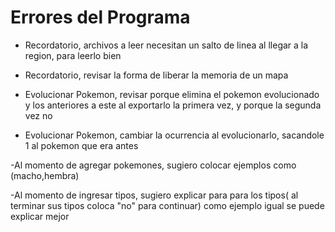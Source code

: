 # Errores del Programa

- Recordatorio, archivos a leer necesitan un salto de linea al llegar a la region, para leerlo bien

- Recordatorio, revisar la forma de liberar la memoria de un mapa

- Evolucionar Pokemon, revisar porque elimina el pokemon evolucionado y los anteriores a este al exportarlo la primera vez, y porque la segunda vez no

- Evolucionar Pokemon, cambiar la ocurrencia al evolucionarlo, sacandole 1 al pokemon que era antes

-Al momento de agregar pokemones, sugiero colocar ejemplos como (macho,hembra)

-Al momento de ingresar tipos, sugiero explicar para para los tipos( al terminar sus tipos coloca "no" para continuar) como ejemplo igual se puede explicar mejor
